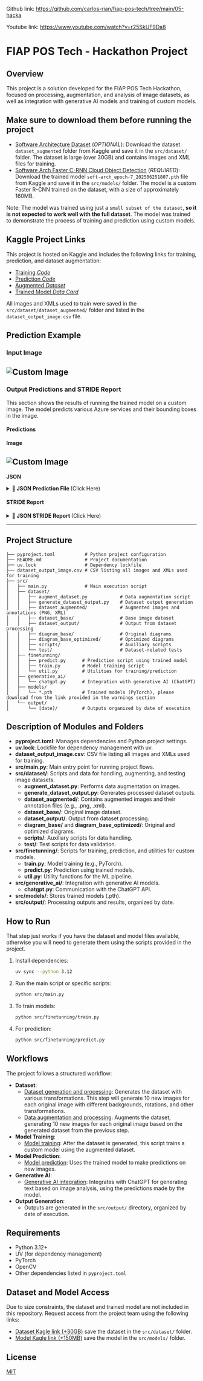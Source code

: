 Github link: https://github.com/carlos-rian/fiap-pos-tech/tree/main/05-hacka


Youtube link: https://www.youtube.com/watch?v=r25SkUF9Da8

# FIAP POS Tech - Hackathon Project

## Overview
This project is a solution developed for the FIAP POS Tech Hackathon, focused on processing, augmentation, and analysis of image datasets, as well as integration with generative AI models and training of custom models.

## Make sure to download them before running the project
- [Software Architecture Dataset](https://www.kaggle.com/datasets/carlosrian/software-architecture-dataset) (*OPTIONAL*): Download the dataset `dataset_augmented` folder from Kaggle and save it in the `src/dataset/` folder. The dataset is large (over 30GB) and contains images and XML files for training.
- [Software Arch Faster C-RNN Cloud Object Detection](https://www.kaggle.com/models/carlosrian/software-architecture-faster-crnn-cloud-object-detection) (*REQUIRED*):  Download the trained model `soft-arch_epoch-7_202506251807.pth` file from Kaggle and save it in the `src/models/` folder. The model is a custom Faster R-CNN trained on the dataset, with a size of approximately 160MB.

Note: The model was trained using just a `small subset of the dataset`, **so it is not expected to work well with the full dataset**. The model was trained to demonstrate the process of training and prediction using custom models.

## Kaggle Project Links

This project is hosted on Kaggle and includes the following links for training, prediction, and dataset augmentation:

- [Training *Code*](https://www.kaggle.com/code/carlosrian/soft-arch-predict-model) 
- [Prediction *Code*](https://www.kaggle.com/code/carlosrian/soft-arch-train-model)
- [Augmented *Dataset*](https://www.kaggle.com/datasets/carlosrian/software-architecture-dataset)
- [Trained Model *Data Card*](https://www.kaggle.com/models/carlosrian/software-architecture-faster-crnn-cloud-object-detection)

All images and XMLs used to train were saved in the `src/dataset/dataset_augmented/` folder and listed in the `dataset_output_image.csv` file.

## Prediction Example

### Input Image

![Custom Image](src/dataset/software-arch-image-for-test/azure_custom_diagram.png)
---

### Output Predictions and STRIDE Report

This section shows the results of running the trained model on a custom image. The model predicts various Azure services and their bounding boxes in the image.

#### Predictions

**Image**

![Custom Image](src/output/azure_custom_diagram_202506260914/predictions/prediction.png)
---

**JSON**

<details>
<summary><strong>📄 JSON Prediction File </strong> (Click Here)</summary>

```json
{
    "predictions": [
        {
            "confidence": 0.9995282888412476,
            "displayName": "azure_data_factories",
            "boundingBox": {
                "xMin": 0.5674349069595337,
                "yMin": 0.3533494174480438,
                "xMax": 0.6286147832870483,
                "yMax": 0.4954019784927368
            }
        },
        {
            "confidence": 0.9975946545600891,
            "displayName": "azure_virtual_machine",
            "boundingBox": {
                "xMin": 0.5643515586853027,
                "yMin": 0.7353216409683228,
                "xMax": 0.63103187084198,
                "yMax": 0.891518771648407
            }
        },
        {
            "confidence": 0.9969965219497681,
            "displayName": "azure_kubernetes_services",
            "boundingBox": {
                "xMin": 0.39855870604515076,
                "yMin": 0.3406761586666107,
                "xMax": 0.4697995185852051,
                "yMax": 0.5059815049171448
            }
        },
        {
            "confidence": 0.9909895062446594,
            "displayName": "azure_databricks",
            "boundingBox": {
                "xMin": 0.7537016868591309,
                "yMin": 0.34498509764671326,
                "xMax": 0.8223376274108887,
                "yMax": 0.5058421492576599
            }
        },
        {
            "confidence": 0.9863126873970032,
            "displayName": "azure_openai",
            "boundingBox": {
                "xMin": 0.9085137844085693,
                "yMin": 0.3553159534931183,
                "xMax": 0.9683898091316223,
                "yMax": 0.495795875787735
            }
        },
        {
            "confidence": 0.9771071076393127,
            "displayName": "user",
            "boundingBox": {
                "xMin": 0.038676727563142776,
                "yMin": 0.34394222497940063,
                "xMax": 0.10105673968791962,
                "yMax": 0.5042659640312195
            }
        },
        {
            "confidence": 0.955901026725769,
            "displayName": "azure_sql",
            "boundingBox": {
                "xMin": 0.19901417195796967,
                "yMin": 0.6770160794258118,
                "xMax": 0.2792859971523285,
                "yMax": 0.8567843437194824
            }
        },
        {
            "confidence": 0.8695687651634216,
            "displayName": "azure_cosmos_db",
            "boundingBox": {
                "xMin": 0.2055007517337799,
                "yMin": 0.03026234544813633,
                "xMax": 0.27563953399658203,
                "yMax": 0.197906494140625
            }
        }
    ],
    "modelInfo": {
        "type": "local_pytorch",
        "model_path": ".../src/models/soft-arch_epoch-7_202506251807.pth"
    }
}
```
</details>


#### STRIDE Report

<details>
<summary><strong>📄 JSON STRIDE Report </strong> (Click Here)</summary>

```json
[
    {
        "component_name": "azure_openai",
        "threats": [
            {
                "threat_category": "S_Spoofing",
                "threat_description": "An attacker could impersonate a legitimate user or service to gain unauthorized access to the azure_openai component.",
                "suggested_countermeasure": "Implement strong authentication mechanisms, such as multi-factor authentication (MFA), to verify the identity of users and services."
            },
            {
                "threat_category": "T_Tampering",
                "threat_description": "An attacker could modify the data being processed or the configuration of the azure_openai component, leading to altered outputs or behavior.",
                "suggested_countermeasure": "Use cryptographic integrity checks (e.g., hashes) and secure configuration management practices to detect and prevent unauthorized changes."
            },
            {
                "threat_category": "R_Repudiation",
                "threat_description": "Users may deny their actions within the azure_openai component, claiming they did not perform certain operations, which could lead to accountability issues.",
                "suggested_countermeasure": "Implement comprehensive logging and monitoring to create an immutable audit trail of all user actions and system events."
            },
            {
                "threat_category": "I_Information_Disclosure",
                "threat_description": "Sensitive data processed or generated by the azure_openai component could be exposed to unauthorized users or attackers.",
                "suggested_countermeasure": "Encrypt sensitive data both at rest and in transit, and enforce strict access controls to limit data exposure."
            },
            {
                "threat_category": "D_Denial_of_Service",
                "threat_description": "An attacker could overwhelm the azure_openai component with excessive requests, causing service disruption or degradation.",
                "suggested_countermeasure": "Implement rate limiting and anomaly detection to mitigate the risk of denial-of-service attacks."
            },
            {
                "threat_category": "E_Elevation_of_Privilege",
                "threat_description": "A user or attacker could exploit vulnerabilities in the azure_openai component to gain elevated access rights beyond their intended permissions.",
                "suggested_countermeasure": "Conduct regular security assessments and apply the principle of least privilege to limit user permissions and access."
            }
        ]
    },
    {
        "component_name": "azure_virtual_machine",
        "threats": [
            {
                "threat_category": "S_Spoofing",
                "threat_description": "An unauthorized user may gain access to the Azure Virtual Machine by impersonating a legitimate user through stolen credentials.",
                "suggested_countermeasure": "Implement multi-factor authentication (MFA) to ensure that access requires more than just a password."
            },
            {
                "threat_category": "T_Tampering",
                "threat_description": "An attacker could modify the configuration or data on the Azure Virtual Machine, leading to altered operations or compromised data integrity.",
                "suggested_countermeasure": "Use Azure Role-Based Access Control (RBAC) to restrict who can modify settings and implement logging to monitor configuration changes."
            },
            {
                "threat_category": "R_Repudiation",
                "threat_description": "Users may perform actions on the Azure Virtual Machine and later deny having done so, potentially leading to accountability issues.",
                "suggested_countermeasure": "Implement comprehensive logging and auditing of user actions on the virtual machine to provide evidence of activity."
            },
            {
                "threat_category": "I_Information_Disclosure",
                "threat_description": "Sensitive data hosted on the Azure Virtual Machine could be exposed to unauthorized users, leading to data breaches.",
                "suggested_countermeasure": "Encrypt sensitive data at rest and in transit, and restrict access to only authorized users using network security groups (NSGs)."
            },
            {
                "threat_category": "D_Denial_of_Service",
                "threat_description": "An attacker could launch a denial of service attack against the Azure Virtual Machine, making it unavailable to legitimate users.",
                "suggested_countermeasure": "Set up Azure DDoS Protection to safeguard against large-scale attacks and monitor traffic patterns for anomalies."
            },
            {
                "threat_category": "E_Elevation_of_Privilege",
                "threat_description": "A user with limited access could exploit vulnerabilities to escalate their permissions and gain unauthorized access to critical resources.",
                "suggested_countermeasure": "Regularly review and update user permissions, applying the principle of least privilege, and conduct vulnerability assessments to identify potential exploits."
            }
        ]
    },
    {
        "component_name": "azure_databricks",
        "threats": [
            {
                "threat_category": "S_Spoofing",
                "threat_description": "An attacker could impersonate a legitimate user or service to gain unauthorized access to Azure Databricks resources.",
                "suggested_countermeasure": "Implement strong authentication mechanisms such as multi-factor authentication (MFA) and use Azure Active Directory for identity management."
            },
            {
                "threat_category": "T_Tampering",
                "threat_description": "Malicious actors could alter the data or configuration settings within Azure Databricks notebooks or jobs, leading to incorrect data processing or analytics.",
                "suggested_countermeasure": "Use access controls and audit logging to monitor changes, and implement data integrity checks to ensure data has not been tampered with."
            },
            {
                "threat_category": "R_Repudiation",
                "threat_description": "Users might deny performing an action (like deleting a notebook or modifying a job), leading to disputes or lack of accountability.",
                "suggested_countermeasure": "Enable comprehensive logging of all user actions and implement non-repudiation measures such as digital signatures."
            },
            {
                "threat_category": "I_Information_Disclosure",
                "threat_description": "Sensitive data processed within Azure Databricks could be exposed due to misconfigurations or insufficient access controls.",
                "suggested_countermeasure": "Enforce strict access controls and encryption for data at rest and in transit to protect sensitive information."
            },
            {
                "threat_category": "D_Denial_of_Service",
                "threat_description": "An attacker could launch a denial-of-service attack against Azure Databricks, making it unavailable for legitimate users.",
                "suggested_countermeasure": "Implement rate limiting, monitoring, and alerting systems to detect and mitigate potential denial-of-service attacks."
            },
            {
                "threat_category": "E_Elevation_of_Privilege",
                "threat_description": "A user or attacker could exploit vulnerabilities to gain higher privileges than intended, allowing unauthorized actions within Azure Databricks.",
                "suggested_countermeasure": "Follow the principle of least privilege (PoLP) by granting users only the permissions they need and regularly reviewing access rights."
            }
        ]
    },
    {
        "component_name": "azure_data_factories",
        "threats": [
            {
                "threat_category": "S_Spoofing",
                "threat_description": "An attacker impersonates a legitimate user to gain unauthorized access to the Azure Data Factory, potentially allowing them to manipulate data pipelines or steal sensitive information.",
                "suggested_countermeasure": "Implement strong authentication mechanisms, such as multi-factor authentication (MFA), to ensure that only legitimate users can access the system."
            },
            {
                "threat_category": "T_Tampering",
                "threat_description": "An adversary alters the configuration of data pipelines or modifies the data being processed within Azure Data Factory, resulting in incorrect data outputs or loss of integrity.",
                "suggested_countermeasure": "Use integrity checks and logging to track changes to configurations and data, and implement role-based access control (RBAC) to limit who can make changes."
            },
            {
                "threat_category": "R_Repudiation",
                "threat_description": "A user may deny having performed an action, such as modifying or deleting a data pipeline, leading to disputes and accountability issues.",
                "suggested_countermeasure": "Ensure comprehensive logging and monitoring of all user actions within Azure Data Factory, and implement non-repudiation mechanisms to provide evidence of user actions."
            },
            {
                "threat_category": "I_Information_Disclosure",
                "threat_description": "Sensitive information may be inadvertently exposed through misconfigured access controls or data leakage during data processing or transfer.",
                "suggested_countermeasure": "Regularly audit access controls and implement encryption for data at rest and in transit to protect sensitive information from unauthorized access."
            },
            {
                "threat_category": "D_Denial_of_Service",
                "threat_description": "An attacker may overwhelm Azure Data Factory with excessive requests, causing legitimate users to experience delays or inability to access the service.",
                "suggested_countermeasure": "Implement rate limiting and traffic monitoring to detect and mitigate potential denial of service attacks."
            },
            {
                "threat_category": "E_Elevation_of_Privilege",
                "threat_description": "A user may exploit a vulnerability to gain higher privileges than intended, allowing them to access or modify resources they should not have access to.",
                "suggested_countermeasure": "Regularly update and patch the Azure Data Factory environment, conduct security reviews, and use principle of least privilege to restrict user permissions."
            }
        ]
    },
    {
        "component_name": "azure_sql",
        "threats": [
            {
                "threat_category": "S_Spoofing",
                "threat_description": "An attacker could impersonate a legitimate user to gain unauthorized access to the database.",
                "suggested_countermeasure": "Implement strong authentication mechanisms, such as multi-factor authentication (MFA) and secure password policies."
            },
            {
                "threat_category": "T_Tampering",
                "threat_description": "An attacker could modify data within the database or alter queries to manipulate the integrity of the data.",
                "suggested_countermeasure": "Use database encryption, integrity checks, and logging mechanisms to detect and prevent unauthorized changes."
            },
            {
                "threat_category": "R_Repudiation",
                "threat_description": "A user could deny performing an action, such as deleting data, if there is insufficient logging.",
                "suggested_countermeasure": "Ensure comprehensive logging of all database operations and implement non-repudiation measures, such as digital signatures."
            },
            {
                "threat_category": "I_Information_Disclosure",
                "threat_description": "Sensitive data could be exposed through improper access controls or vulnerabilities, leading to data breaches.",
                "suggested_countermeasure": "Implement strict access controls, data encryption at rest and in transit, and regular security audits."
            },
            {
                "threat_category": "D_Denial_of_Service",
                "threat_description": "An attacker could overwhelm the database with excessive requests, rendering it unavailable to legitimate users.",
                "suggested_countermeasure": "Deploy rate limiting, web application firewalls (WAF), and monitoring tools to detect and mitigate denial-of-service attacks."
            },
            {
                "threat_category": "E_Elevation_of_Privilege",
                "threat_description": "A user with limited privileges could exploit vulnerabilities to gain higher-level access within the database.",
                "suggested_countermeasure": "Regularly review and audit user permissions, and apply the principle of least privilege to restrict access."
            }
        ]
    },
    {
        "component_name": "azure_kubernetes_services",
        "threats": [
            {
                "threat_category": "S_Spoofing",
                "threat_description": "An attacker could impersonate a legitimate user or service to gain unauthorized access to the Kubernetes cluster.",
                "suggested_countermeasure": "Implement strong authentication mechanisms such as multi-factor authentication (MFA) for users and services accessing the cluster."
            },
            {
                "threat_category": "T_Tampering",
                "threat_description": "Malicious actors could modify the configuration files or container images deployed in the Kubernetes environment, leading to compromised applications.",
                "suggested_countermeasure": "Use image signing and verification processes along with role-based access control (RBAC) to limit who can make changes to configurations and images."
            },
            {
                "threat_category": "R_Repudiation",
                "threat_description": "Users may deny performing actions within the Kubernetes environment, leading to disputes over responsibility for changes or incidents.",
                "suggested_countermeasure": "Implement comprehensive logging and auditing of all actions taken within the cluster to provide accountability and traceability."
            },
            {
                "threat_category": "I_Information_Disclosure",
                "threat_description": "Sensitive information such as secrets, environment variables, or configuration data could be exposed to unauthorized users or services.",
                "suggested_countermeasure": "Utilize Kubernetes Secrets and ensure proper access control policies are in place to restrict access to sensitive data."
            },
            {
                "threat_category": "D_Denial_of_Service",
                "threat_description": "An attacker could overwhelm the Kubernetes cluster with excessive requests, leading to service unavailability.",
                "suggested_countermeasure": "Implement rate limiting and resource quotas to mitigate the impact of potential denial-of-service attacks."
            },
            {
                "threat_category": "E_Elevation_of_Privilege",
                "threat_description": "An attacker could exploit vulnerabilities to gain higher privileges within the Kubernetes cluster, allowing them to perform unauthorized actions.",
                "suggested_countermeasure": "Regularly review and apply the principle of least privilege for user roles, and keep the Kubernetes environment up to date with security patches."
            }
        ]
    },
    {
        "component_name": "azure_cosmos_db",
        "threats": [
            {
                "threat_category": "S_Spoofing",
                "threat_description": "An attacker may impersonate a legitimate user to gain unauthorized access to azure_cosmos_db.",
                "suggested_countermeasure": "Implement strong authentication mechanisms such as multi-factor authentication (MFA) for all users."
            },
            {
                "threat_category": "T_Tampering",
                "threat_description": "Data within azure_cosmos_db may be altered by an unauthorized user, compromising data integrity.",
                "suggested_countermeasure": "Utilize cryptographic hash functions to verify data integrity and implement role-based access controls to limit who can modify data."
            },
            {
                "threat_category": "R_Repudiation",
                "threat_description": "Users may deny performing an action on azure_cosmos_db, leading to issues in accountability.",
                "suggested_countermeasure": "Implement comprehensive logging and monitoring to track user actions, ensuring that logs are tamper-proof."
            },
            {
                "threat_category": "I_Information_Disclosure",
                "threat_description": "Sensitive data stored in azure_cosmos_db may be accessed by unauthorized individuals.",
                "suggested_countermeasure": "Encrypt sensitive data both at rest and in transit, and ensure that access controls are strictly enforced."
            },
            {
                "threat_category": "D_Denial_of_Service",
                "threat_description": "An attacker could launch a denial of service attack against azure_cosmos_db, making it unavailable to legitimate users.",
                "suggested_countermeasure": "Implement rate limiting and anomaly detection to identify and mitigate potential DoS attacks."
            },
            {
                "threat_category": "E_Elevation_of_Privilege",
                "threat_description": "An attacker may exploit vulnerabilities to gain higher privileges than intended on azure_cosmos_db.",
                "suggested_countermeasure": "Regularly conduct security assessments and vulnerability scans, and apply the principle of least privilege to user roles."
            }
        ]
    },
    {
        "component_name": "user",
        "threats": [
            {
                "threat_category": "S_Spoofing",
                "threat_description": "An attacker could impersonate a legitimate user by stealing or guessing their credentials.",
                "suggested_countermeasure": "Implement multi-factor authentication (MFA) to enhance user verification."
            },
            {
                "threat_category": "T_Tampering",
                "threat_description": "An unauthorized user could modify user data or settings, leading to unauthorized actions or data corruption.",
                "suggested_countermeasure": "Use cryptographic techniques such as hashing and digital signatures to ensure data integrity."
            },
            {
                "threat_category": "R_Repudiation",
                "threat_description": "A user could deny having performed an action, such as making a transaction, due to lack of proper logging.",
                "suggested_countermeasure": "Implement comprehensive logging and auditing mechanisms to track user actions."
            },
            {
                "threat_category": "I_Information_Disclosure",
                "threat_description": "Sensitive user information could be exposed through vulnerabilities in the application, such as improper access controls.",
                "suggested_countermeasure": "Enforce strict access control policies and data encryption both at rest and in transit."
            },
            {
                "threat_category": "D_Denial_of_Service",
                "threat_description": "An attacker could launch a denial of service attack, making the user component unavailable to legitimate users.",
                "suggested_countermeasure": "Implement rate limiting and use web application firewalls to mitigate DoS attacks."
            },
            {
                "threat_category": "E_Elevation_of_Privilege",
                "threat_description": "A user could exploit a vulnerability to gain higher privileges than intended, allowing them to perform unauthorized actions.",
                "suggested_countermeasure": "Conduct regular security audits and apply the principle of least privilege for user roles."
            }
        ]
    }
]
```

</details>

---

## Project Structure

```
├── pyproject.toml           # Python project configuration
├── README.md                # Project documentation
├── uv.lock                  # Dependency lockfile
├── dataset_output_image.csv # CSV listing all images and XMLs used for training
├── src/
│   ├── main.py              # Main execution script
│   ├── dataset/
│   │   ├── augment_dataset.py            # Data augmentation script
│   │   ├── generate_dataset_output.py    # Dataset output generation
│   │   ├── dataset_augmented/            # Augmented images and annotations (PNG, XML)
│   │   ├── dataset_base/                 # Base image dataset
│   │   ├── dataset_output/               # Output from dataset processing
│   │   ├── diagram_base/                 # Original diagrams
│   │   ├── diagram_base_optimized/       # Optimized diagrams
│   │   ├── scripts/                      # Auxiliary scripts
│   │   └── test/                         # Dataset-related tests
│   ├── finetunning/
│   │   ├── predict.py      # Prediction script using trained model
│   │   ├── train.py        # Model training script
│   │   └── util.py         # Utilities for training/prediction
│   ├── generative_ai/
│   │   └── chatgpt.py      # Integration with generative AI (ChatGPT)
│   ├── models/
│   │   └── *.pth           # Trained models (PyTorch), please download from the link provided in the warnings section
│   └── output/
│       └── [date]/         # Outputs organized by date of execution
```

## Description of Modules and Folders

- **pyproject.toml**: Manages dependencies and Python project settings.
- **uv.lock**: Lockfile for dependency management with uv.
- **dataset_output_image.csv**: CSV file listing all images and XMLs used for training.
- **src/main.py**: Main entry point for running project flows.
- **src/dataset/**: Scripts and data for handling, augmenting, and testing image datasets.
  - **augment_dataset.py**: Performs data augmentation on images.
  - **generate_dataset_output.py**: Generates processed dataset outputs.
  - **dataset_augmented/**: Contains augmented images and their annotation files (e.g., .png, .xml).
  - **dataset_base/**: Original image dataset.
  - **dataset_output/**: Output from dataset processing.
  - **diagram_base/** and **diagram_base_optimized/**: Original and optimized diagrams.
  - **scripts/**: Auxiliary scripts for data handling.
  - **test/**: Test scripts for data validation.
- **src/finetunning/**: Scripts for training, prediction, and utilities for custom models.
  - **train.py**: Model training (e.g., PyTorch).
  - **predict.py**: Prediction using trained models.
  - **util.py**: Utility functions for the ML pipeline.
- **src/generative_ai/**: Integration with generative AI models.
  - **chatgpt.py**: Communication with the ChatGPT API.
- **src/models/**: Stores trained models (.pth).
- **src/output/**: Processing outputs and results, organized by date.

## How to Run

That step just works if you have the dataset and model files available, otherwise you will need to generate them using the scripts provided in the project.

1. Install dependencies:
   ```bash
   uv sync --python 3.12
   ```

2. Run the main script or specific scripts:
   ```bash
   python src/main.py
   ```

3. To train models:
   ```bash
   python src/finetunning/train.py
   ```

4. For prediction:
   ```bash
   python src/finetunning/predict.py
   ```

## Workflows
The project follows a structured workflow:

- **Dataset**:
   - [Dataset generation and processing](src/dataset/generate_dataset_output.py): Generates the dataset with various transformations. This step will generate 10 new images for each original image with different backgrounds, rotations, and other transformations.
   - [Data augmentation and processing](src/dataset/augment_dataset.py): Augments the dataset, generating 10 new images for each original image based on the generated dataset from the previous step.
- **Model Training**:
   - [Model training](src/finetunning/train.py): After the dataset is generated, this script trains a custom model using the augmented dataset.
- **Model Prediction**:
   - [Model prediction](src/finetunning/predict.py): Uses the trained model to make predictions on new images.
- **Generative AI**:
   - [Generative AI integration](src/generative_ai/chatgpt.py): Integrates with ChatGPT for generating text based on image analysis, using the predictions made by the model.
- **Output Generation**:
   - Outputs are generated in the `src/output/` directory, organized by date of execution.

## Requirements
- Python 3.12+
- UV (for dependency management)
- PyTorch
- OpenCV
- Other dependencies listed in `pyproject.toml`

## Dataset and Model Access

Due to size constraints, the dataset and trained model are not included in this repository. Request access from the project team using the following links:
- [Dataset Kagle link (+30GB)](https://www.kaggle.com/datasets/carlosrian/software-architecture-dataset) save the dataset in the `src/dataset/` folder.
- [Model Kagle link (+150MB)](https://www.kaggle.com/models/carlosrian/software-architecture-faster-crnn-cloud-object-detection) save the model in the `src/models/` folder.

## License
[MIT](LICENSE)